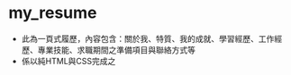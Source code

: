 # my_resume
<ul>
<li>此為一頁式履歷，內容包含：關於我、特質、我的成就、學習經歷、工作經歷、專業技能、求職期間之準備項目與聯絡方式等</li>
<li>係以純HTML與CSS完成之</li>
</ul>
